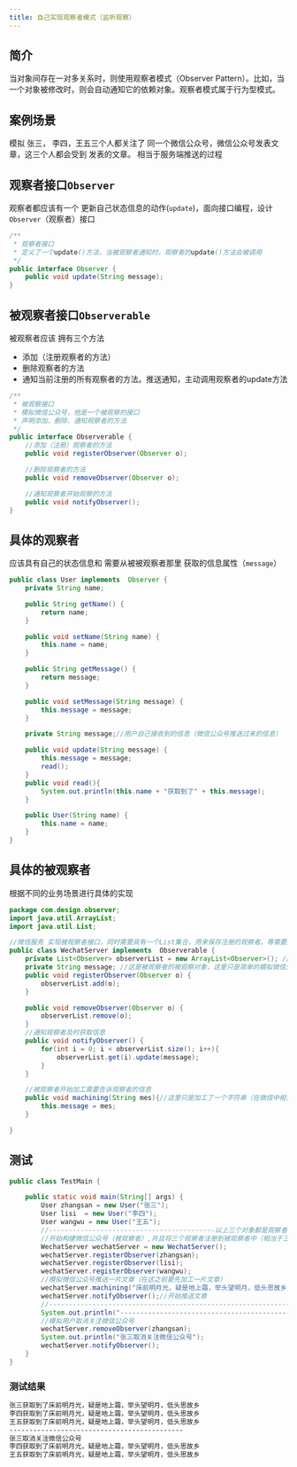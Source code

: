 ```yaml
---
title: 自己实现观察者模式（监听观察）
---
```

## 简介
当对象间存在一对多关系时，则使用观察者模式（Observer Pattern）。比如，当一个对象被修改时，则会自动通知它的依赖对象。观察者模式属于行为型模式。

## 案例场景
模拟 张三， 李四，王五三个人都关注了 同一个微信公众号，微信公众号发表文章，这三个人都会受到 发表的文章。 相当于服务端推送的过程

## 观察者接口<code>Observer</code>
观察者都应该有一个 更新自己状态信息的动作(<code>update</code>)，面向接口编程，设计<code>Observer</code>（观察者）接口  
```java  
/**
 * 观察者接口
 * 定义了一个update()方法，当被观察者通知时，观察者的update()方法会被调用
 */
public interface Observer {
    public void update(String message);
}
```
## 被观察者接口<code>Observerable</code>
被观察者应该 拥有三个方法
* 添加（注册观察者的方法）
* 删除观察者的方法
* 通知当前注册的所有观察者的方法。推送通知，主动调用观察者的update方法
```java 
/**
 * 被观察接口
 * 模拟微信公众号，他是一个被观察的接口
 * 声明添加、删除、通知观察者的方法
 */
public interface Observerable {
    //添加（注册）观察者的方法
    public void registerObserver(Observer o);

    //删除观察者的方法
    public void removeObserver(Observer o);

    //通知观察者开始观察的方法
    public void notifyObserver();
}
```
## 具体的观察者
应该具有自己的状态信息和 需要从被被观察者那里 获取的信息属性（<code>message</code>）
```java  
public class User implements  Observer {
    private String name;

    public String getName() {
        return name;
    }

    public void setName(String name) {
        this.name = name;
    }

    public String getMessage() {
        return message;
    }

    public void setMessage(String message) {
        this.message = message;
    }

    private String message;//用户自己接收到的信息（微信公众号推送过来的信息）

    public void update(String message) {
        this.message = message;
        read();
    }
    public void read(){
        System.out.println(this.name + "获取到了" + this.message);
    }

    public User(String name) {
        this.name = name;
    }
}
```

## 具体的被观察者
根据不同的业务场景进行具体的实现
```java 
package com.design.observer;
import java.util.ArrayList;
import java.util.List;

//微信服务 实现被观察者接口，同时需要具有一个List集合，用来保存注册的观察者。等需要通知观察者的时候，便利集合
public class WechatServer implements  Observerable {
    private List<Observer> observerList = new ArrayList<Observer>(); //注意到这个List集合的泛型参数为Observer接口，设计原则：面向接口编程而不是面向实现编程
    private String message; //这是被观察者的被观察对象，这里只是简单的模拟微信公众号一篇文章
    public void registerObserver(Observer o) {
        observerList.add(o);
    }

    public void removeObserver(Observer o) {
        observerList.remove(o);
    }
    //通知观察者及时获取信息
    public void notifyObserver() {
        for(int i = 0; i < observerList.size(); i++){
            observerList.get(i).update(message);
        }
    }

    //被观察者开始加工需要告诉观察者的信息
    public void machining(String mes){//这里只是加工了一个字符串（在微信中相当于一篇文章）
        this.message = mes;
    }

}
```
## 测试
```java 
public class TestMain {

    public static void main(String[] args) {
        User zhangsan = new User("张三");
        User lisi  = new User("李四");
        User wangwu = new User("王五");
        //------------------------------------------以上三个对象都是观察者，观察微信公众号推送文章
        //开始构建微信公众号（被观察者）,并且将三个观察者注册到被观察者中（相当于三个用户关注了同一个微信公众号）
        WechatServer wechatServer = new WechatServer();
        wechatServer.registerObserver(zhangsan);
        wechatServer.registerObserver(lisi);
        wechatServer.registerObserver(wangwu);
        //模拟微信公众号推送一片文章（在这之前要先加工一片文章）
        wechatServer.machining("床前明月光，疑是地上霜，举头望明月，低头思故乡");
        wechatServer.notifyObserver();//开始推送文章
        //--------------------------------------------------------------
        System.out.println("--------------------------------------------");
        //模拟用户取消关注微信公众号
        wechatServer.removeObserver(zhangsan);
        System.out.println("张三取消关注微信公众号");
        wechatServer.notifyObserver();
    }
}
```
### 测试结果
```sh 
张三获取到了床前明月光，疑是地上霜，举头望明月，低头思故乡
李四获取到了床前明月光，疑是地上霜，举头望明月，低头思故乡
王五获取到了床前明月光，疑是地上霜，举头望明月，低头思故乡
--------------------------------------------
张三取消关注微信公众号
李四获取到了床前明月光，疑是地上霜，举头望明月，低头思故乡
王五获取到了床前明月光，疑是地上霜，举头望明月，低头思故乡
```



